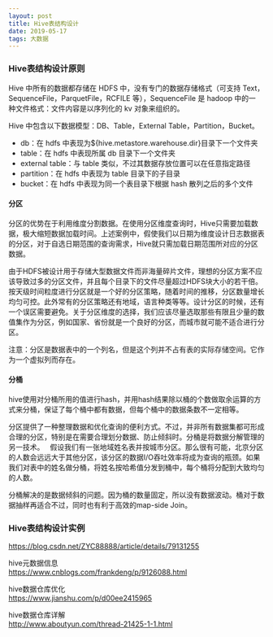 ```yaml
---
layout: post
title: Hive表结构设计
date: 2019-05-17
tags: 大数据
---
```

### Hive表结构设计原则
Hive 中所有的数据都存储在 HDFS 中，没有专门的数据存储格式（可支持 Text， SequenceFile，ParquetFile，RCFILE 等），SequenceFile 是 hadoop 中的一 种文件格式：文件内容是以序列化的 kv 对象来组织的。       

Hive 中包含以下数据模型：DB、Table，External Table，Partition，Bucket。      
- db：在 hdfs 中表现为${hive.metastore.warehouse.dir}目录下一个文件夹      
- table：在 hdfs 中表现所属 db 目录下一个文件夹     
- external table：与 table 类似，不过其数据存放位置可以在任意指定路径     
- partition：在 hdfs 中表现为 table 目录下的子目录     
- bucket：在 hdfs 中表现为同一个表目录下根据 hash 散列之后的多个文件     

#### 分区     
分区的优势在于利用维度分割数据。在使用分区维度查询时，Hive只需要加载数据，极大缩短数据加载时间。上述案例中，假使我们以日期为维度设计日志数据表的分区，对于自选日期范围的查询需求，Hive就只需加载日期范围所对应的分区数据。 

由于HDFS被设计用于存储大型数据文件而非海量碎片文件，理想的分区方案不应该导致过多的分区文件，并且每个目录下的文件尽量超过HDFS块大小的若干倍。按天级时间粒度进行分区就是一个好的分区策略，随着时间的推移，分区数量增长均匀可控。此外常有的分区策略还有地域，语言种类等等。设计分区的时候，还有一个误区需要避免。关于分区维度的选择，我们应该尽量选取那些有限且少量的数值集作为分区，例如国家、省份就是一个良好的分区，而城市就可能不适合进行分区。 

注意：分区是数据表中的一个列名，但是这个列并不占有表的实际存储空间。它作为一个虚拟列而存在。

#### 分桶
hive使用对分桶所用的值进行hash，并用hash结果除以桶的个数做取余运算的方式来分桶，保证了每个桶中都有数据，但每个桶中的数据条数不一定相等。    

分区提供了一种整理数据和优化查询的便利方式。不过，并非所有数据集都可形成合理的分区，特别是在需要合理划分数据、防止倾斜时。分桶是将数据分解管理的另一技术。
 
假设我们有一张地域姓名表并按城市分区。那么很有可能，北京分区的人数会远远大于其他分区，该分区的数据I/O吞吐效率将成为查询的瓶颈。如果我们对表中的姓名做分桶，将姓名按哈希值分发到桶中，每个桶将分配到大致均匀的人数。 

分桶解决的是数据倾斜的问题。因为桶的数量固定，所以没有数据波动。桶对于数据抽样再适合不过，同时也有利于高效的map-side Join。 

### Hive表结构设计实例
https://blog.csdn.net/ZYC88888/article/details/79131255     

hive元数据信息     
https://www.cnblogs.com/frankdeng/p/9126088.html

hive数据仓库优化     
https://www.jianshu.com/p/d00ee2415965     

hive数据仓库详解     
http://www.aboutyun.com/thread-21425-1-1.html     
